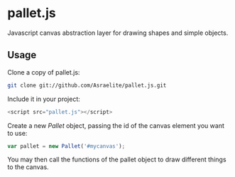 # pallet.js
Javascript canvas abstraction layer for drawing shapes and simple objects.


Usage
-----

Clone a copy of pallet.js:

```bash
git clone git://github.com/Asraelite/pallet.js.git
```

Include it in your project:

```javascript
<script src="pallet.js"></script>
```

Create a new _Pallet_ object, passing the id of the canvas element you want to use:
```javascript
var pallet = new Pallet('#mycanvas');
```

You may then call the functions of the pallet object to draw different things to the canvas.

